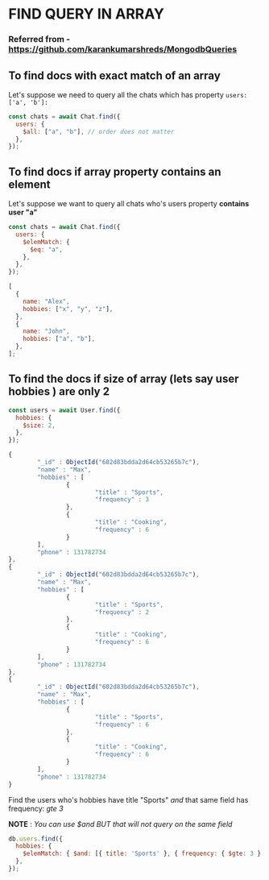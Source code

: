 # FIND QUERY IN ARRAY

### Referred from - https://github.com/karankumarshreds/MongodbQueries

## To find docs with exact match of an array

Let's suppose we need to query all the chats which has property `users: ['a', 'b']:`

```javascript
const chats = await Chat.find({
  users: {
    $all: ["a", "b"], // order does not matter
  },
});
```

## To find docs if array property contains an element

Let's suppose we want to query all chats who's users property **contains user "a"**

```javascript
const chats = await Chat.find({
  users: {
    $elemMatch: {
      $eq: "a",
    },
  },
});
```

```js
[
  {
    name: "Alex",
    hobbies: ["x", "y", "z"],
  },
  {
    name: "John",
    hobbies: ["a", "b"],
  },
];
```

## To find the docs if size of array (lets say user hobbies ) are only 2

```js
const users = await User.find({
  hobbies: {
    $size: 2,
  },
});
```

```js
{
        "_id" : ObjectId("602d83bdda2d64cb53265b7c"),
        "name" : "Max",
        "hobbies" : [
                {
                        "title" : "Sports",
                        "frequency" : 3
                },
                {
                        "title" : "Cooking",
                        "frequency" : 6
                }
        ],
        "phone" : 131782734
},
{
        "_id" : ObjectId("602d83bdda2d64cb53265b7c"),
        "name" : "Max",
        "hobbies" : [
                {
                        "title" : "Sports",
                        "frequency" : 2
                },
                {
                        "title" : "Cooking",
                        "frequency" : 6
                }
        ],
        "phone" : 131782734
},
{
        "_id" : ObjectId("602d83bdda2d64cb53265b7c"),
        "name" : "Max",
        "hobbies" : [
                {
                        "title" : "Sports",
                        "frequency" : 6
                },
                {
                        "title" : "Cooking",
                        "frequency" : 6
                }
        ],
        "phone" : 131782734
}
```

Find the users who's hobbies have title "Sports" _and_ that same field has frequency: _gte 3_

**NOTE** : _You can use $and BUT that will not query on the same field_

```js
db.users.find({
  hobbies: {
    $elemMatch: { $and: [{ title: 'Sports' }, { frequency: { $gte: 3 } }] },
  },
});
```

